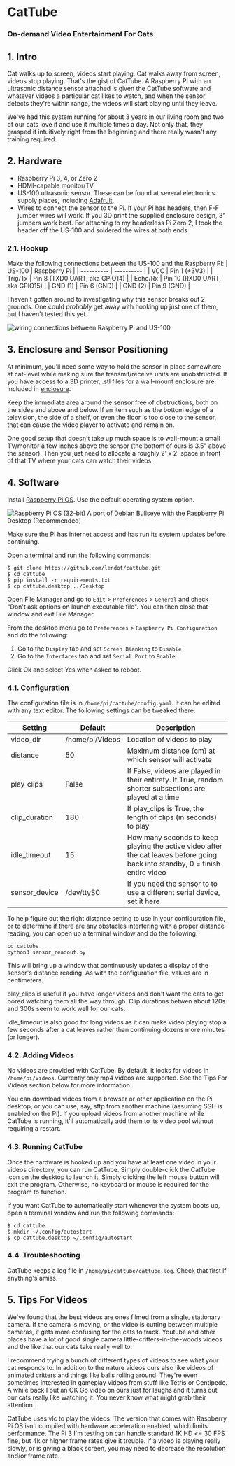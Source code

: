 # CatTube
### On-demand Video Entertainment For Cats

## 1. Intro
Cat walks up to screen, videos start playing. Cat walks away from screen,
videos stop playing. That's the gist of CatTube. A Raspberry Pi with an
ultrasonic distance sensor attached is given the CatTube software and
whatever videos a particular cat likes to watch, and when the sensor
detects they're within range, the videos will start playing until they 
leave.

We've had this system running for about 3 years in our living room and
two of our cats love it and use it multiple times a day. Not only that,
they grasped it intuitively right from the beginning and there really wasn't
any training required.

## 2. Hardware

- Raspberry Pi 3, 4, or Zero 2
- HDMI-capable monitor/TV
- US-100 ultrasonic sensor. These can be found at several electronics
supply places, including [Adafruit](https://www.adafruit.com/product/4019).
- Wires to connect the sensor to the Pi. If your Pi has headers, then
F-F jumper wires will work. If you 3D print the supplied enclosure design,
3" jumpers work best. For attaching to my headerless Pi Zero 2, I took the
header off the US-100 and soldered the wires at both ends

### 2.1. Hookup

Make the following connections between the US-100 and the Raspberry Pi:
| US-100     | Raspberry Pi |
| ---------- | ---------- |
| VCC        | Pin 1 (+3V3) |
| Trig/Tx    | Pin 8 (TXD0 UART, aka GPIO14) |
| Echo/Rx    | Pin 10 (RXD0 UART, aka GPIO15) |
| GND (1)    | Pin 6 (GND) |
| GND (2)    | Pin 9 (GND) |

I haven't gotten around to investigating why this sensor breaks out
2 grounds. One could *probably* get away with hooking up just one of them, 
but I haven't tested this yet.


![wiring connections between Raspberry Pi and US-100](images/cattube-hookup.png)


## 3. Enclosure and Sensor Positioning

At minimum, you'll need some way to hold the sensor in place somewhere
at cat-level while making sure the transmit/receive units are unobstructed.
If you have access to a 3D printer, .stl files for a wall-mount enclosure
are included in [enclosure](enclosure).

Keep the immediate area around the sensor free of obstructions, both on the 
sides and above and below. If an item such as the bottom edge of a television,
the side of a shelf, or even the floor is too close to the sensor, that
can cause the video player to activate and remain on.

One good setup that doesn't take up much space is to wall-mount a small
TV/monitor a few inches above the sensor (the bottom of ours is 3.5" above
the sensor). Then you just need to allocate a roughly 2' x 2' space in
front of that TV where your cats can watch their videos.

## 4. Software

Install [Raspberry Pi OS](https://www.raspberrypi.com/software/). Use the
default operating system option.

![Raspberry Pi OS (32-bit) A port of Debian Bullseye with the Raspberry Pi Desktop (Recommended)](images/os-select.png)


Make sure the Pi has internet access and has run its system updates before
continuing. 

Open a terminal and run the following commands:
```
$ git clone https://github.com/lendot/cattube.git
$ cd cattube
$ pip install -r requirements.txt
$ cp cattube.desktop ../Desktop
```

Open File Manager and go to `Edit` > `Preferences` > `General` and check
"Don't ask options on launch executable file". You can then close that
window and exit File Manager.


From the desktop menu go to `Preferences` > `Raspberry Pi Configuration`
and do the following:
1. Go to the `Display` tab and set `Screen Blanking` to `Disable`
2. Go to the `Interfaces` tab and set `Serial Port` to `Enable` 


Click Ok and select Yes when asked to reboot.


### 4.1. Configuration
The configuration file is in `/home/pi/cattube/config.yaml`. It can be edited
with any text editor. The following settings can be tweaked there:

| Setting      | Default                  | Description |
| -------      | -------                  | ----------- |
| video_dir    | /home/pi/Videos          | Location of videos to play |
| distance     | 50                       | Maximum distance (cm) at which sensor will activate | 
| play_clips   | False                    | If False, videos are played in their entirety. If True, random shorter subsections are played at a time |
| clip_duration| 180                      | If play_clips is True, the length of clips (in seconds) to play |
| idle_timeout | 15                       | How many seconds to keep playing the active video after the cat leaves before going back into standby, 0 = finish entire video | 
| sensor_device| /dev/ttyS0               | If you need the sensor to to use a different serial device, set it here |

To help figure out the right distance setting to use in your configuration
file, or to determine if there are any obstacles interfering with a proper
distance reading, you can open up a terminal window and do the following:

```
cd cattube
python3 sensor_readout.py
```

This will bring up a window that continuously updates a display of the
sensor's distance reading. As with the configuration file, values are in
centimeters.

play_clips is useful if you have longer videos and don't want the cats to get
bored watching them all the way through. Clip durations betwen about 120s and
300s seem to work well for our cats.

idle_timeout is also good for long videos as it can make video playing stop a
few seconds after a cat leaves rather than continuing dozens more minutes
(or longer).


### 4.2. Adding Videos

No videos are provided with CatTube. By default, it looks for videos in
`/home/pi/Videos`. Currently only mp4 videos are supported. See the Tips
For Videos section below for more information.

You can download videos from a browser or other application on the Pi desktop,
or you can use, say, sftp from another machine (assuming SSH is enabled on
the Pi). If you upload videos from another machine while CatTube is running,
it'll automatically add them to its video pool without requiring a restart.


### 4.3. Running CatTube

Once the hardware is hooked up and you have at least one video in your videos
directory, you can run CatTube. Simply double-click the CatTube icon on the
desktop to launch it. Simply clicking the left mouse button will exit the
program. Otherwise, no keyboard or mouse is required for the program to
function.

If you want CatTube to automatically start whenever the system boots up,
open a terminal window and run the following commands:
```
$ cd cattube
$ mkdir ~/.config/autostart
$ cp cattube.desktop ~/.config/autostart
```

### 4.4. Troubleshooting

CatTube keeps a log file in `/home/pi/cattube/cattube.log`. Check that first
if anything's amiss.


## 5. Tips For Videos
We've found that the best videos are ones filmed from a single, stationary
camera. If the camera is moving, or the video is cutting between multiple
cameras, it gets more confusing for the cats to track. Youtube and other
places have a lot of good single camera little-critters-in-the-woods videos
and the like that our cats take really well to.

I recommend trying a bunch of different types of videos to see what your cat
responds to. In addition to the nature videos ours also like videos of
animated critters and things like balls rolling around. They're even sometimes
interested in gameplay videos from stuff like Tetris or Centipede. A while
back I put an OK Go video on ours just for laughs and it turns out our cats
really like watching it. You never know what might grab their attention.

CatTube uses vlc to play the videos. The version that comes with
Raspberry Pi OS isn't compiled with hardware acceleration enabled, which limits
performance. The Pi 3 I'm testing on can handle standard 1K HD <= 30 FPS fine,
but 4k or higher frame rates give it trouble. If a video is playing really
slowly, or is giving a black screen, you may need to decrease the resolution
and/or frame rate.

